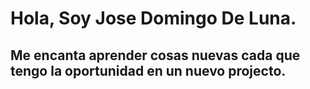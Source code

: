 # Hola, Soy Jose Domingo De Luna.
## Me encanta aprender cosas nuevas cada que tengo la oportunidad en un nuevo projecto.

<!--
### Hi there 👋

**josedomingodeluna/josedomingodeluna** is a ✨ _special_ ✨ repository because its `README.md` (this file) appears on your GitHub profile.

Here are some ideas to get you started:

- 🔭 I’m currently working on ...
- 🌱 I’m currently learning ...
- 👯 I’m looking to collaborate on ...
- 🤔 I’m looking for help with ...
- 💬 Ask me about ...
- 📫 How to reach me: ...
- 😄 Pronouns: ...
- ⚡ Fun fact: ...
-->
